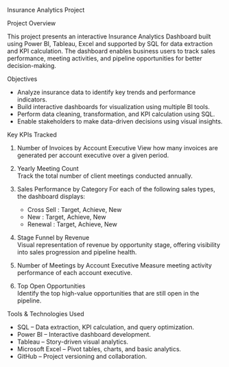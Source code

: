 Insurance Analytics Project

Project Overview

This project presents an interactive Insurance Analytics Dashboard built using Power BI, Tableau, Excel and supported by SQL for data extraction and KPI calculation. The dashboard enables business users to track sales performance, meeting activities, and pipeline opportunities for better decision-making.

Objectives

- Analyze insurance data to identify key trends and performance indicators.
- Build interactive dashboards for visualization using multiple BI tools.
- Perform data cleaning, transformation, and KPI calculation using SQL.
- Enable stakeholders to make data-driven decisions using visual insights.

Key KPIs Tracked

1. Number of Invoices by Account Executive
   View how many invoices are generated per account executive over a given period.

2. Yearly Meeting Count  
   Track the total number of client meetings conducted annually.

3. Sales Performance by Category 
   For each of the following sales types, the dashboard displays:
     - Cross Sell : Target, Achieve, New
     - New : Target, Achieve, New
     - Renewal : Target, Achieve, New

4. Stage Funnel by Revenue  
   Visual representation of revenue by opportunity stage, offering visibility into sales progression and pipeline health.

5. Number of Meetings by Account Executive 
   Measure meeting activity performance of each account executive.

6. Top Open Opportunities  
   Identify the top high-value opportunities that are still open in the pipeline.

Tools & Technologies Used

- SQL – Data extraction, KPI calculation, and query optimization.
- Power BI – Interactive dashboard development.
- Tableau – Story-driven visual analytics.
- Microsoft Excel – Pivot tables, charts, and basic analytics.
- GitHub – Project versioning and collaboration.

